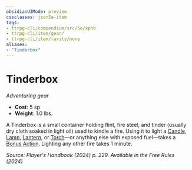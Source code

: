```yaml
---
obsidianUIMode: preview
cssclasses: json5e-item
tags:
- ttrpg-cli/compendium/src/5e/xphb
- ttrpg-cli/item/gear/
- ttrpg-cli/item/rarity/none
aliases: 
- "Tinderbox"
---
```

# Tinderbox
*Adventuring gear*  


- **Cost**: 5 sp
- **Weight**: 1.0 lbs.

A Tinderbox is a small container holding flint, fire steel, and tinder (usually dry cloth soaked in light oil) used to kindle a fire. Using it to light a [Candle](Mechanics/items/candle-xphb.md), [Lamp](Mechanics/items/lamp-xphb.md), [Lantern](Mechanics/items/hooded-lantern-xphb.md), or [Torch](Mechanics/items/torch-xphb.md)—or anything else with exposed fuel—takes a [Bonus Action](Mechanics/rules/variant-rules/bonus-action-xphb.md). Lighting any other fire takes 1 minute.

*Source: Player's Handbook (2024) p. 229. Available in the Free Rules (2024)*